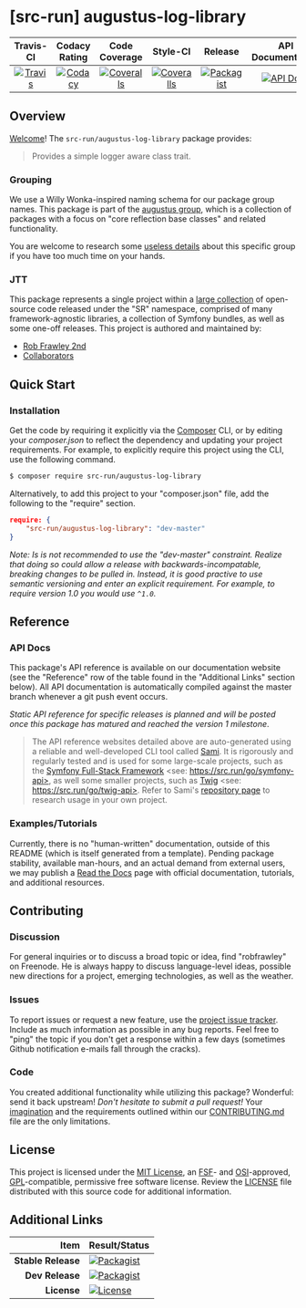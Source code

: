 
# [src-run] augustus-log-library

|       Travis-CI        |      Codacy Rating      |      Code Coverage      |        Style-CI         |         Release         |    API Documentation    |
|:----------------------:|:-----------------------:|:-----------------------:|:-----------------------:|:-----------------------:|:-----------------------:|
| [![Travis](https://src.run/augustus-log-library/travis.svg)](https://src.run/augustus-log-library/travis) | [![Codacy](https://src.run/augustus-log-library/codacy.svg)](https://src.run/augustus-log-library/codacy) | [![Coveralls](https://src.run/augustus-log-library/coveralls.svg)](https://src.run/augustus-log-library/coveralls) | [![Coveralls](https://src.run/augustus-log-library/styleci.svg)](https://src.run/augustus-log-library/styleci) | [![Packagist](https://src.run/augustus-log-library/packagist.svg)](https://src.run/augustus-log-library/packagist) | [![API Docs](https://src.run/augustus-log-library/api.svg)](https://src.run/augustus-log-library/api) | 


## Overview

[Welcome](https://src.run/go/readme_welcome)!
The `src-run/augustus-log-library` package provides:

> Provides a simple logger aware class trait.

### Grouping

We use a Willy Wonka-inspired naming schema for our package group names. This package is part of the
[augustus group](https://src.run/augustus-log-library/group), which is a collection of packages with a focus
on "core reflection base classes" and related functionality.

You are welcome to research some [useless details](https://src.run/augustus-log-library/group_explanation)
about this specific group if you have too much time on your hands.

### JTT

This package represents a single project within a [large collection](https://src.run/go/explore) of open-source code
released under the "SR" namespace, comprised of many framework-agnostic libraries, a collection of Symfony bundles, as
well as some one-off releases. This project is authored and maintained by:

- [Rob Frawley 2nd](https://src.run/rmf)
- [Collaborators](https://src.run/augustus-log-library/github_collaborators)


## Quick Start

### Installation

Get the code by requiring it explicitly via the [Composer](https://getcomposer.com) CLI, or by editing your
*composer.json* to reflect the dependency and updating your project requirements. For example, to explicitly require
this project using the CLI, use the following command.

```bash
$ composer require src-run/augustus-log-library
```

Alternatively, to add this project to your "composer.json" file, add the following to the "require" section.

```json
require: {
	"src-run/augustus-log-library": "dev-master"
}
```

*Note: Is is not recommended to use the "dev-master" constraint. Realize that doing so could allow a release with
backwards-incompatable, breaking changes to be pulled in. Instead, it is good practive to use semantic versioning and
enter an explicit requirement. For example, to require version 1.0 you would use `^1.0`.*


## Reference

### API Docs

This package's API reference is available on our documentation website (see the "Reference" row of the table found in
the "Additional Links" section below). All API documentation is automatically compiled against the master branch
whenever a git push event occurs.

*Static API reference for specific releases is planned and will be posted once this package has matured and reached
the version 1 milestone*.

> The API reference websites detailed above are auto-generated using a reliable and well-developed CLI tool called
> [Sami](https://src.run/go/sami). It is rigorously and regularly tested and is used for some large-scale projects, such
> as the [Symfony Full-Stack Framework](https://src.run/go/symfony) <see: https://src.run/go/symfony-api>, as well some
> smaller projects, such as [Twig](https://src.run/go/sami-twig) <see: https://src.run/go/twig-api>. Refer to Sami's
> [repository page](https://src.run/go/sami) to research usage in your own project.

### Examples/Tutorials

Currently, there is no "human-written" documentation, outside of this README (which is itself generated from a
template). Pending package stability, available man-hours, and an actual demand from external users, we may publish
a [Read the Docs](https://src.run/go/rtd) page with official documentation, tutorials, and additional resources.


## Contributing

### Discussion

For general inquiries or to discuss a broad topic or idea, find "robfrawley" on Freenode. He is always happy to 
discuss language-level ideas, possible new directions for a project, emerging technologies, as well as the weather.

### Issues

To report issues or request a new feature, use the [project issue tracker](https://src.run/augustus-log-library/github_issues).
Include as much information as possible in any bug reports. Feel free to "ping" the topic if you don't get a response
within a few days (sometimes Github notification e-mails fall through the cracks).

### Code

You created additional functionality while utilizing this package? Wonderful: send it back upstream! *Don't hesitate to
submit a pull request!* Your [imagination](https://src.run/go/readme_imagination) and the requirements outlined within
our [CONTRIBUTING.md](https://src.run/augustus-log-library/contributing) file are the only limitations.


## License

This project is licensed under the [MIT License](https://src.run/go/mit), an [FSF](https://src.run/go/fsf)- and 
[OSI](https://src.run/go/osi)-approved, [GPL](https://src.run/go/gpl)-compatible, permissive free software license.
Review the [LICENSE](https://src.run/augustus-log-library/license) file distributed with this source code for additional
information.


## Additional Links

| Item               | Result/Status                                                                                                      |
|-------------------:|:-------------------------------------------------------------------------------------------------------------------|
| __Stable Release__ | [![Packagist](https://src.run/augustus-log-library/packagist.svg)](https://src.run/augustus-log-library/packagist)     |
| __Dev Release__    | [![Packagist](https://src.run/augustus-log-library/packagist_pre.svg)](https://src.run/augustus-log-library/packagist) |
| __License__        | [![License](https://src.run/augustus-log-library/license.svg)](https://src.run/augustus-log-library/license)           |
